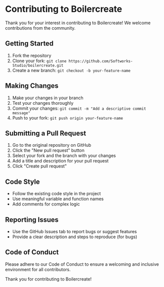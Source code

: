# Contributing to Boilercreate

Thank you for your interest in contributing to Boilercreate! We welcome contributions from the community.

## Getting Started

1. Fork the repository
2. Clone your fork: `git clone https://github.com/Softworks-Studio/boilercreate.git`
3. Create a new branch: `git checkout -b your-feature-name`

## Making Changes

1. Make your changes in your branch
2. Test your changes thoroughly
3. Commit your changes: `git commit -m "Add a descriptive commit message"`
4. Push to your fork: `git push origin your-feature-name`

## Submitting a Pull Request

1. Go to the original repository on GitHub
2. Click the "New pull request" button
3. Select your fork and the branch with your changes
4. Add a title and description for your pull request
5. Click "Create pull request"

## Code Style

- Follow the existing code style in the project
- Use meaningful variable and function names
- Add comments for complex logic

## Reporting Issues

- Use the GitHub Issues tab to report bugs or suggest features
- Provide a clear description and steps to reproduce (for bugs)

## Code of Conduct

Please adhere to our Code of Conduct to ensure a welcoming and inclusive environment for all contributors.

Thank you for contributing to Boilercreate!
